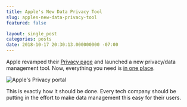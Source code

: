 ```yaml
---
title: Apple's New Data Privacy Tool
slug: apples-new-data-privacy-tool
featured: false

layout: single_post
categories: posts
date: 2018-10-17 20:30:13.000000000 -07:00
---
```


Apple revamped their [Privacy page](https://www.apple.com/privacy/) and launched a new privacy/data management tool. Now, everything you need is [in one place](https://privacy.apple.com).

![Apple's Privacy portal](/content/images/wp-content/uploads/2018/10/apple_privacy_portal_screenshot.jpg "apple\_privacy\_portal\_screenshot.jpg")

This is exactly how it should be done. Every tech company should be putting in the effort to make data management this easy for their users.


